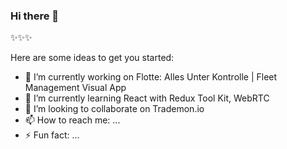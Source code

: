 ### Hi there 👋

✨✨✨

Here are some ideas to get you started:

- 🔭 I’m currently working on Flotte: Alles Unter Kontrolle | Fleet Management Visual App
- 🌱 I’m currently learning React with Redux Tool Kit, WebRTC
- 👯 I’m looking to collaborate on Trademon.io
- 📫 How to reach me: ...
- ⚡ Fun fact: ...
